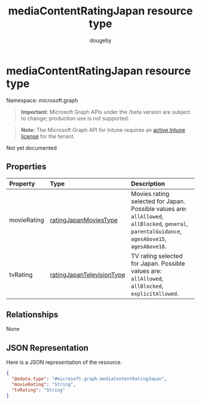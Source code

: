 ﻿---
title: "mediaContentRatingJapan resource type"
description: "Not yet documented"
author: "dougeby"
localization_priority: Normal
ms.prod: "intune"
doc_type: resourcePageType
---

# mediaContentRatingJapan resource type

Namespace: microsoft.graph

> **Important:** Microsoft Graph APIs under the /beta version are subject to change; production use is not supported.

> **Note:** The Microsoft Graph API for Intune requires an [active Intune license](https://go.microsoft.com/fwlink/?linkid=839381) for the tenant.

Not yet documented

## Properties

| Property    | Type                                                                                       | Description                                                                                                                                     |
| :---------- | :----------------------------------------------------------------------------------------- | :---------------------------------------------------------------------------------------------------------------------------------------------- |
| movieRating | [ratingJapanMoviesType](../resources/intune-deviceconfig-ratingjapanmoviestype.md)         | Movies rating selected for Japan. Possible values are: `allAllowed`, `allBlocked`, `general`, `parentalGuidance`, `agesAbove15`, `agesAbove18`. |
| tvRating    | [ratingJapanTelevisionType](../resources/intune-deviceconfig-ratingjapantelevisiontype.md) | TV rating selected for Japan. Possible values are: `allAllowed`, `allBlocked`, `explicitAllowed`.                                               |

## Relationships

None

## JSON Representation

Here is a JSON representation of the resource.

<!-- {
  "blockType": "resource",
  "@odata.type": "microsoft.graph.mediaContentRatingJapan"
}
-->

```json
{
  "@odata.type": "#microsoft.graph.mediaContentRatingJapan",
  "movieRating": "String",
  "tvRating": "String"
}
```
